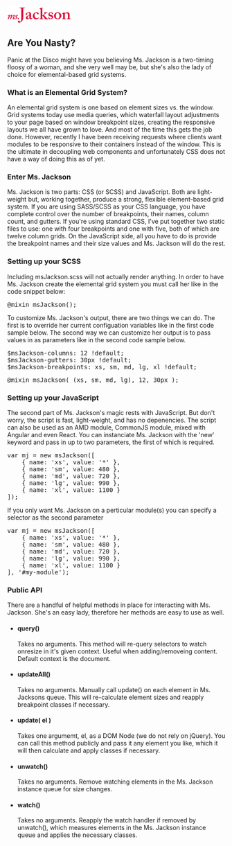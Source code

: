 ![Ms. Jackson](https://raw.githubusercontent.com/micha3ldavid/msjackson/master/src/images/logo.png)

## Are You Nasty?

Panic at the Disco might have you believing Ms. Jackson is a two-timing floosy of a woman, and she very well may be, but she's also the lady of choice for elemental-based grid systems.

### What is an Elemental Grid System?

An elemental grid system is one based on element sizes vs. the window. Grid systems today use media queries, which waterfall layout adjustments to your page based on window breakpoint sizes, creating the responsive layouts we all have grown to love. And most of the time this gets the job done. However, recently I have been receiving requests where clients want modules to be responsive to their containers instead of the window. This is the ultimate in decoupling web components and unfortunately CSS does not have a way of doing this as of yet.

### Enter Ms. Jackson

Ms. Jackson is two parts: CSS (or SCSS) and JavaScript. Both are light-weight but, working together, produce a strong, flexible element-based grid system. If you are using SASS/SCSS as your CSS language, you have complete control over the number of breakpoints, their names, column count, and gutters. If you're using standard CSS, I've put together two static files to use: one with four breakpoints and one with five, both of which are twelve column grids. On the JavaScript side, all you have to do is provide the breakpoint names and their size values and Ms. Jackson will do the rest.

### Setting up your SCSS

Including msJackson.scss will not actually render anything. In order to have Ms. Jackson create the elemental grid system you must call her like in the code snippet below:

<pre>@mixin msJackson();</pre>

To customize Ms. Jackson's output, there are two things we can do. The first is to override her current configuation variables like in the first code sample below. The second way we can customize her output is to pass values in as parameters like in the second code sample below.

<pre>$msJackson-columns: 12 !default;
$msJackson-gutters: 30px !default;
$msJackson-breakpoints: xs, sm, md, lg, xl !default;</pre>

<pre>@mixin msJackson( (xs, sm, md, lg), 12, 30px ); </pre>

### Setting up your JavaScript

The second part of Ms. Jackson's magic rests with JavaScript. But don't worry, the script is fast, light-weight, and has no depenencies. The script can also be used as an AMD module, CommonJS module, mixed with Angular and even React. You can instanciate Ms. Jackson with the 'new' keyword and pass in up to two parameters, the first of which is required.

<pre>var mj = new msJackson([
	{ name: 'xs', value: '*' },
	{ name: 'sm', value: 480 },
	{ name: 'md', value: 720 },
	{ name: 'lg', value: 990 },
	{ name: 'xl', value: 1100 }
]);</pre>

If you only want Ms. Jackson on a perticular module(s) you can specify a selector as the second parameter

<pre>var mj = new msJackson([
	{ name: 'xs', value: '*' },
	{ name: 'sm', value: 480 },
	{ name: 'md', value: 720 },
	{ name: 'lg', value: 990 },
	{ name: 'xl', value: 1100 }
], '#my-module');</pre>

### Public API

There are a handful of helpful methods in place for interacting with Ms. Jackson. She's an easy lady, therefore her methods are easy to use as well.

*   
    #### query()

    Takes no arguments. This method will re-query selectors to watch onresize in it's given context. Useful when adding/removeing content. Default context is the document.

*   
    #### updateAll()

    Takes no arguments. Manually call update() on each element in Ms. Jacksons queue. This will re-calculate element sizes and reapply breakpoint classes if necessary.

*   
    #### update( el )

    Takes one argumemt, el, as a DOM Node (we do not rely on jQuery). You can call this method publicly and pass it any element you like, which it will then calculate and apply classes if necessary.

*   
    #### unwatch()

    Takes no arguments. Remove watching elements in the Ms. Jackson instance queue for size changes.

*   
    #### watch()

    Takes no arguments. Reapply the watch handler if removed by unwatch(), which measures elements in the Ms. Jackson instance queue and applies the necessary classes.
